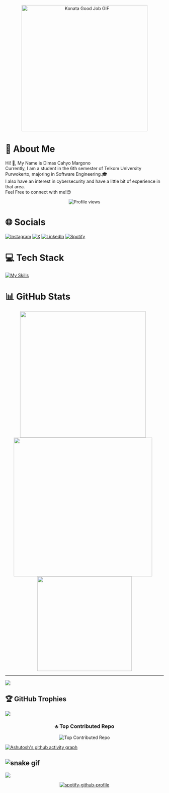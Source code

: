 <p align="center">
  <img src="https://media1.tenor.com/m/A7vPsKccr7sAAAAC/konata-good-job.gif" alt="Konata Good Job GIF" width="400">
</p>

# 💫 About Me
Hi! 👋, My Name is Dimas Cahyo Margono<br>Currently, I am a student in the 6th semester of Telkom University Purwokerto, majoring in Software Engineering.🎓<br>I also have an interest in cybersecurity and have a little bit of experience in that area.<br>Feel Free to connect with me!😊

<div align="center">
  <img src="https://komarev.com/ghpvc/?username=dimzkuy&style=for-the-badge" alt="Profile views"/>
</div>


# 🌐 Socials
[![Instagram](https://img.shields.io/badge/Instagram-%23E4405F.svg?style=for-the-badge&logo=Instagram&logoColor=white)](https://www.instagram.com/dmzmrgno)
[![X](https://img.shields.io/badge/X-%23000000.svg?style=for-the-badge&logo=X&logoColor=white)](https://x.com/dimzkuyy_)
[![LinkedIn](https://img.shields.io/badge/linkedin-%230077B5.svg?style=for-the-badge&logo=linkedin&logoColor=white)](https://www.linkedin.com/in/dimascahyomargono/)
[![Spotify](https://img.shields.io/badge/Spotify-1ED760?style=for-the-badge&logo=spotify&logoColor=white)](https://open.spotify.com/user/31n4mms4k47ttb7a2fpu2jliyzlm)


# 💻 Tech Stack
[![My Skills](https://skillicons.dev/icons?i=html,css,js,php,py,bootstrap,nodejs,flutter,dart,debian,gcp,git,nextjs,postman,vscode)](https://skillicons.dev)

# 📊 GitHub Stats
<p align="center">
  <img src="https://github-readme-stats.vercel.app/api?username=dimzkuy&theme=tokyonight&hide_border=false&include_all_commits=false&count_private=false" width="400" style="margin-right: 10px;" />
  <img src="https://nirzak-streak-stats.vercel.app/?user=dimzkuy&theme=tokyonight&hide_border=false" width="440" style="margin-right: 10px;" />
  <img src="https://github-readme-stats.vercel.app/api/top-langs/?username=dimzkuy&theme=tokyonight&hide_border=false&layout=compact" width="300" />
</p>

---
[![](https://visitcount.itsvg.in/api?id=dimzkuy&icon=0&color=0)](https://visitcount.itsvg.in)



## 🏆 GitHub Trophies
![](https://github-profile-trophy.vercel.app/?username=dimzkuy&theme=tokyonight&no-frame=false&no-bg=true&margin-w=4)

<h3 align="center">🔝 Top Contributed Repo</h3>

<p align="center">
  <img src="https://github-contributor-stats.vercel.app/api?username=dimzkuy&limit=5&theme=tokyonight&combine_all_yearly_contributions=true" alt="Top Contributed Repo"/>
</p>

[![Ashutosh's github activity graph](https://github-readme-activity-graph.vercel.app/graph?username=dimzkuy&theme=react-dark)](https://github.com/ashutosh00710/github-readme-activity-graph)

![snake gif](https://github.com/dimzkuy/dimzkuy/blob/output/github-snake-dark.svg)
---
[![](https://visitcount.itsvg.in/api?id=dimzkuy&icon=0&color=0)](https://visitcount.itsvg.in)


<div align="center">
  <a href="https://spotify-github-profile.kittinanx.com/api/view?uid=31n4mms4k47ttb7a2fpu2jliyzlm&redirect=true">
    <img src="https://spotify-github-profile.kittinanx.com/api/view?uid=31n4mms4k47ttb7a2fpu2jliyzlm&cover_image=true&theme=natemoo-re&show_offline=false&background_color=121212&interchange=true&bar_color=6232d2&bar_color_cover=false" alt="spotify-github-profile">
  </a>
</div>

<!-- Proudly created with GPRM ( https://gprm.itsvg.in ) -->
